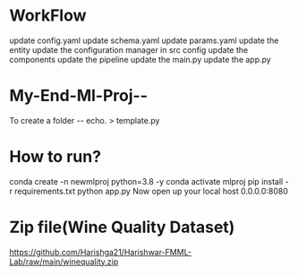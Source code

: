 # WorkFlow
update config.yaml
update schema.yaml
update params.yaml
update the entity
update the configuration manager in src config
update the components
update the pipeline
update the main.py
update the app.py

# My-End-Ml-Proj--

To create a folder -- echo. > template.py

# How to run?

 conda create -n newmlproj python=3.8 -y 
 conda activate mlproj
 pip install -r requirements.txt
 python app.py
 Now open up your local host 0.0.0.0:8080


 # Zip file(Wine Quality Dataset)

 https://github.com/Harishga21/Harishwar-FMML-Lab/raw/main/winequality.zip


 
